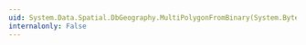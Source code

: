 ```yaml
---
uid: System.Data.Spatial.DbGeography.MultiPolygonFromBinary(System.Byte[],System.Int32)
internalonly: False
---
```

